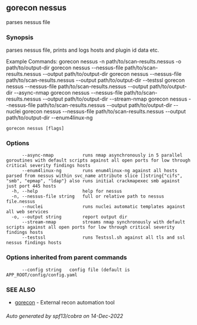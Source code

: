 ## gorecon nessus

parses nessus file

### Synopsis

parses nessus file, prints and logs hosts and plugin id data etc.

Example Commands:
	gorecon nessus -n path/to/scan-results.nessus -o path/to/output-dir
	gorecon nessus --nessus-file path/to/scan-results.nessus --output path/to/output-dir
	gorecon nessus --nessus-file path/to/scan-results.nessus --output path/to/output-dir --testssl
	gorecon nessus --nessus-file path/to/scan-results.nessus --output path/to/output-dir --async-nmap
	gorecon nessus --nessus-file path/to/scan-results.nessus --output path/to/output-dir --stream-nmap
	gorecon nessus --nessus-file path/to/scan-results.nessus --output path/to/output-dir --nuclei
	gorecon nessus --nessus-file path/to/scan-results.nessus --output path/to/output-dir --enum4linux-ng


```
gorecon nessus [flags]
```

### Options

```
      --async-nmap           runs nmap asynchronously in 5 parallel goroutines with default scripts against all open ports for low through critical severity findings hosts
      --enum4linux-ng        runs enum4linux-ng against all hosts parsed from nessus within svc_name attribute slice []string{"cifs", "smb", "epmap", "ldap"} also runs initial crackmapexec smb against just port 445 hosts
  -h, --help                 help for nessus
  -n, --nessus-file string   full or relative path to nessus file.nessus
      --nuclei               runs nuclei automatic templates against all web services
  -o, --output string        report output dir
      --stream-nmap          streams nmap synchronously with default scripts against all open ports for low through critical severity findings hosts
      --testssl              runs Testssl.sh against all tls and ssl nessus findings hosts
```

### Options inherited from parent commands

```
      --config string   config file (default is APP_ROOT/config/config.yaml
```

### SEE ALSO

* [gorecon](gorecon.md)	 - External recon automation tool

###### Auto generated by spf13/cobra on 14-Dec-2022
